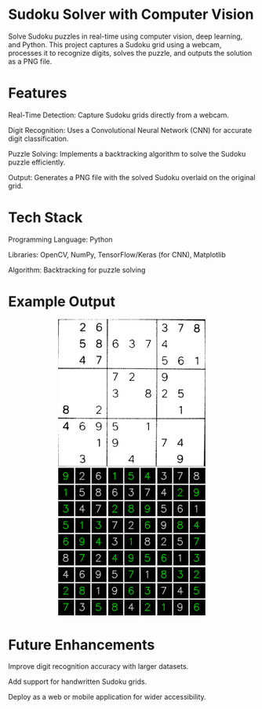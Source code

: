 # Sudoku Solver with Computer Vision

Solve Sudoku puzzles in real-time using computer vision, deep learning, and Python. This project captures a Sudoku grid using a webcam, processes it to recognize digits, solves the puzzle, and outputs the solution as a PNG file.

# Features

Real-Time Detection: Capture Sudoku grids directly from a webcam.

Digit Recognition: Uses a Convolutional Neural Network (CNN) for accurate digit classification.

Puzzle Solving: Implements a backtracking algorithm to solve the Sudoku puzzle efficiently.

Output: Generates a PNG file with the solved Sudoku overlaid on the original grid.

# Tech Stack

Programming Language: Python

Libraries: OpenCV, NumPy, TensorFlow/Keras (for CNN), Matplotlib

Algorithm: Backtracking for puzzle solving

# Example Output

<p align="center">
  <img src="Images/unsolved.PNG" alt="Input (Captured by Webcam)" width="300"/>
  <img src="Images/solved.png" alt="Output (Solved Sudoku)" width="300"/>
</p>

# Future Enhancements

Improve digit recognition accuracy with larger datasets.

Add support for handwritten Sudoku grids.

Deploy as a web or mobile application for wider accessibility.
